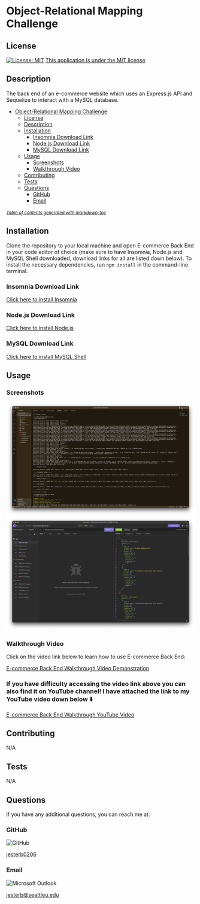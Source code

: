 # Object-Relational Mapping Challenge

## License

[![License: MIT](https://img.shields.io/badge/License-MIT-yellow.svg)](https://opensource.org/licenses/MIT)
[This application is under the MIT license](https://opensource.org/licenses/MIT)

## Description

The back end of an e-commerce website which uses an Express.js API and Sequelize to interact with a MySQL database.

- [Object-Relational Mapping Challenge](#object-relational-mapping-challenge)
  - [License](#license)
  - [Description](#description)
  - [Installation](#installation)
    - [Insomnia Download Link](#insomnia-download-link)
    - [Node.js Download Link](#nodejs-download-link)
    - [MySQL Download Link](#mysql-download-link)
  - [Usage](#usage)
    - [Screenshots](#screenshots)
    - [Walkthrough Video](#walkthrough-video)
  - [Contributing](#contributing)
  - [Tests](#tests)
  - [Questions](#questions)
    - [GitHub](#github)
    - [Email](#email)

<small><i><a href='http://ecotrust-canada.github.io/markdown-toc/'>Table of contents generated with markdown-toc</a></i></small>

## Installation

Clone the repository to your local machine and open E-commerce Back End in your code editor of choice (make sure to have Insomnia, Node.js and MySQL Shell downloaded, download links for all are listed down below). To install the necessary dependencies, run `npm install` in the command-line terminal.

### Insomnia Download Link

[Click here to install Insomnia](https://insomnia.rest/download)

### Node.js Download Link

[Click here to install Node.js](https://nodejs.org/en/download/)

### MySQL Download Link

[Click here to install MySQL Shell](https://dev.mysql.com/downloads/shell/)

## Usage

### Screenshots

![Integrated Terminal Screenshot](assets/images/integrated-terminal-screen-shot.png)
![Insomnia Screenshot](assets/images/insomnia-screen-shot.png)

### Walkthrough Video

Click on the video link below to learn how to use E-commerce Back End:

[E-commerce Back End Walkthrough Video Demonstration](assets/videos/e-commerce-back-end-walkthrough-video.webm)

<h3 align="left">If you have difficulty accessing the video link above you can also find it on YouTube channel! I have attached the link to my YouTube video down below ⬇️</h3>

<p align="left"> <a href="https://youtu.be/wpRLVU7OIvM" target="_blank" rel="noopener">E-commerce Back End Walkthrough YouTube Video</a></p>

## Contributing

N/A

## Tests

N/A

## Questions

If you have any additional questions, you can reach me at:

### GitHub

![GitHub](https://img.shields.io/badge/GitHub-100000?style=for-the-badge&logo=github&logoColor=white)

[jesterb0206](https://www.github.com/jesterb0206)

### Email

![Microsoft Outlook](https://img.shields.io/badge/Microsoft_Outlook-0078D4?style=for-the-badge&logo=microsoft-outlook&logoColor=white)

jesterb@seattleu.edu
